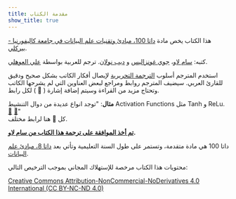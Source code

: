 ```yaml
---
title: مقدمة الكتاب
show_title: true
---
```


هذا الكتاب يخص مادة [داتا 100، مبادئ وتقنيات علم البيانات في جامعة كاليفورنيا - بيركلي][ds100].  

 كتبه: [سام لاو][sam]، [جوي غونزاليس][joey] و [ديب نولان][deb]. ترجم للعربية بواسطة [علي العوهلي][ali].

استخدم المترجم أسلوب [الترجمة التحريرية](https://ar.wikipedia.org/wiki/%D8%AA%D8%B1%D8%AC%D9%85%D8%A9_%D8%AA%D8%AD%D8%B1%D9%8A%D8%B1%D9%8A%D8%A9) لإيصال أفكار الكاتب بشكل صحيح ودقيق للقارئ العربي. سيضيف المترجم روابط ومراجع لبعض العناوين التي لم يشرحها الكاتب وتحتاج مزيد من القراءة وسيتم إضافة إشارة ( 📝 ) لكل رابط.  

**مثال**: "توجد انواع عديدة من دوال التنشيط Activation Functions مثل Tanh و ReLu. [📝][ActivationFunction1] [📝][ActivationFunction2]"  
كل 📝 هنا لرابط مختلف.

**<u>تم أخذ الموافقة على ترجمة هذا الكتاب من <a href='http://www.samlau.me/'>سام لاو</a></u>.**



داتا 100 هي مادة متقدمة، وتستمر على طول السنة التعليمية وتأتي بعد [داتا 8، مبادئ علم البيانات][data8].

محتويات هذا الكتاب مرخصة للإستهلاك المجاني بموجب الترخيص التالي:

[Creative Commons Attribution-NonCommercial-NoDerivatives 4.0 International (CC BY-NC-ND 4.0)](https://creativecommons.org/licenses/by-nc-nd/4.0/)

[sam]: http://www.samlau.me/
[joey]: https://people.eecs.berkeley.edu/~jegonzal/
[deb]: https://www.stat.berkeley.edu/~nolan/
[ali]: https://www.alioh.com/
[data8]: http://data8.org/
[ds100]: http://www.ds100.org/
[ActivationFunction1]: https://medium.com/the-theory-of-everything/understanding-activation-functions-in-neural-networks-9491262884e0
[ActivationFunction2]: https://towardsdatascience.com/activation-functions-neural-networks-1cbd9f8d91d6